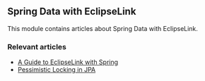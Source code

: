 ## Spring Data with EclipseLink

This module contains articles about Spring Data with EclipseLink.

### Relevant articles

- [A Guide to EclipseLink with Spring](https://www.baeldung.com/spring-eclipselink)
- [Pessimistic Locking in JPA](https://www.baeldung.com/jpa-pessimistic-locking)
